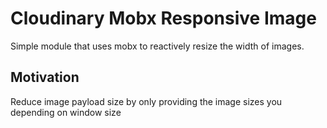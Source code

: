 # Cloudinary Mobx Responsive Image

Simple module that uses mobx to reactively resize the width of images.

## Motivation

Reduce image payload size by only providing the image sizes you depending on window size

